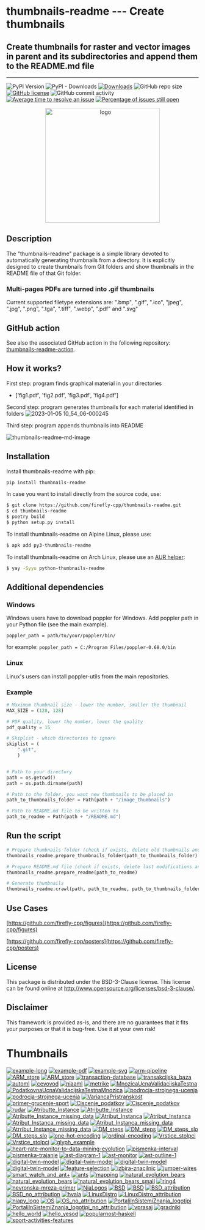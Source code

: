 # thumbnails-readme --- Create thumbnails

## Create thumbnails for raster and vector images in parent and its subdirectories and append them to the README.md file

---
![PyPI Version](https://img.shields.io/pypi/v/thumbnails-readme.svg)
![PyPI - Downloads](https://img.shields.io/pypi/dm/thumbnails-readme.svg)
[![Downloads](https://pepy.tech/badge/thumbnails-readme)](https://pepy.tech/project/thumbnails-readme)
![GitHub repo size](https://img.shields.io/github/repo-size/firefly-cpp/thumbnails-readme?style=flat-square)
[![GitHub license](https://img.shields.io/github/license/firefly-cpp/thumbnails-readme.svg)](https://github.com/firefly-cpp/thumbnails-readme/blob/master/LICENSE)
![GitHub commit activity](https://img.shields.io/github/commit-activity/w/firefly-cpp/thumbnails-readme.svg)
[![Average time to resolve an issue](http://isitmaintained.com/badge/resolution/firefly-cpp/thumbnails-readme.svg)](http://isitmaintained.com/project/firefly-cpp/thumbnails-readme "Average time to resolve an issue")
[![Percentage of issues still open](http://isitmaintained.com/badge/open/firefly-cpp/thumbnails-readme.svg)](http://isitmaintained.com/project/firefly-cpp/thumbnails-readme "Percentage of issues still open")

<p align="center">
  <img alt="logo" width="300" src=".github/images/logo_background.png">
</p>


## Description
The "thumbnails-readme" package is a simple library devoted to automatically generating thumbnails from a directory. It is explicitly designed to create thumbnails from Git folders and show thumbnails in the README file of that Git folder.

### Multi-pages PDFs are turned into .gif thumbnails

Current supported filetype extensions are: ".bmp", ".gif", ".ico", "jpeg", ".jpg", ".png", ".tga", ".tiff", ".webp", ".pdf" and ".svg"

## GitHub action

See also the associated GitHub action in the following repository: [thumbnails-readme-action](https://github.com/KukovecRok/thumbnails-readme-action).

## How it works?

First step: program finds graphical material in your directories
* ['fig1.pdf', 'fig2.pdf', 'fig3.pdf', 'fig4.pdf']

Second step: program generates thumbnails for each material identified in folders
![2023-01-05 10_54_06-000245](https://user-images.githubusercontent.com/33880044/212469322-e4fe49af-404d-40cd-85f8-63fd3eee162d.png)

Third step: program appends thumbnails into README

![thumbnails-readme-md-image](https://user-images.githubusercontent.com/33880044/224533101-11618c49-61b5-4b6a-bccd-5a1164430bca.png)

## Installation
Install thumbnails-readme with pip:

```sh
pip install thumbnails-readme
```

In case you want to install directly from the source code, use:

```sh
$ git clone https://github.com/firefly-cpp/thumbnails-readme.git
$ cd thumbnails-readme
$ poetry build
$ python setup.py install
```

To install thumbnails-readme on Alpine Linux, please use:

```sh
$ apk add py3-thumbnails-readme
```

To install thumbnails-readme on Arch Linux, please use an [AUR helper](https://wiki.archlinux.org/title/AUR_helpers):

```sh
$ yay -Syyu python-thumbnails-readme
```

## Additional dependencies

### Windows
Windows users have to download poppler for Windows. Add poppler
path in your Python file (see the main example).

``` poppler_path = path/to/your/poppler/bin/ ```

for example: ```poppler_path = C:/Program Files/poppler-0.68.0/bin```

### Linux
Linux's users can install poppler-utils from the main repositories.

### Example

``` python
# Maximum thumbnail size - lower the number, smaller the thumbnail
MAX_SIZE = (128, 128)

# PDF quality, lower the number, lower the quality
pdf_quality = 15

# Skiplist - which directories to ignore
skiplist = (
    ".git",
    )


# Path to your directory
path = os.getcwd()
path = os.path.dirname(path)

# Path to the folder, you want new thumbnails to be placed in
path_to_thumbnails_folder = Path(path + "/image_thumbnails")

# Path to README.md file to be written to
path_to_readme = Path(path + "/README.md")
```

## Run the script

``` python
# Prepare thumbnails folder (check if exists, delete old thumbnails and create new ones)
thumbnails_readme.prepare_thumbnails_folder(path_to_thumbnails_folder)

# Prepare README.md file (check if exists, delete last modifications and place newly generated ones)
thumbnails_readme.prepare_readme(path_to_readme)

# Generate thumbnails
thumbnails_readme.crawl(path, path_to_readme, path_to_thumbnails_folder, MAX_SIZE, pdf_quality, skiplist, poppler_path)
```
## Use Cases

[https://github.com/firefly-cpp/figures](https://github.com/firefly-cpp/figures)

[https://github.com/firefly-cpp/posters](https://github.com/firefly-cpp/posters)

## License

This package is distributed under the BSD-3-Clause license. This license can be found online at <http://www.opensource.org/licenses/bsd-3-clause/>.

## Disclaimer

This framework is provided as-is, and there are no guarantees that it fits your purposes or that it is bug-free. Use it at your own risk!

# Thumbnails
[![example-long](/image_thumbnails/pdf_animation_example-long.gif)](tests/example-long.pdf)
[![example-pdf](/image_thumbnails/pdf_example-pdf_thumb.png)](tests/example-pdf.pdf)
[![example-svg](/image_thumbnails/svg_example-svg_thumb.png)](tests/example-svg.svg)
[![arm-pipeline](/image_thumbnails/pdf_arm-pipeline_thumb.png)](tests/figures-main/association-rule-mining/arm-pipeline.pdf)
[![ARM_store](/image_thumbnails/pdf_ARM_store_thumb.png)](tests/figures-main/association-rule-mining/ARM_store.pdf)
[![ARM_store](/image_thumbnails/png_ARM_store_thumb.png)](tests/figures-main/association-rule-mining/ARM_store.png)
[![transaction-database](/image_thumbnails/pdf_transaction-database_thumb.png)](tests/figures-main/association-rule-mining/transaction-database.pdf)
[![transakcijska_baza](/image_thumbnails/pdf_transakcijska_baza_thumb.png)](tests/figures-main/association-rule-mining/transakcijska_baza.pdf)
[![automl](/image_thumbnails/pdf_automl_thumb.png)](tests/figures-main/automl/si/automl.pdf)
[![cevovod](/image_thumbnails/pdf_cevovod_thumb.png)](tests/figures-main/automl/si/cevovod.pdf)
[![niaaml](/image_thumbnails/pdf_niaaml_thumb.png)](tests/figures-main/automl/si/niaaml.pdf)
[![metrike](/image_thumbnails/pdf_metrike_thumb.png)](tests/figures-main/classification/metrike.pdf)
[![MnozicaUcnaValidacijskaTestna](/image_thumbnails/pdf_MnozicaUcnaValidacijskaTestna_thumb.png)](tests/figures-main/classification/MnozicaUcnaValidacijskaTestna.pdf)
[![PodatkovnaUcnaValidacijskaTestnaMnozica](/image_thumbnails/pdf_PodatkovnaUcnaValidacijskaTestnaMnozica_thumb.png)](tests/figures-main/classification/PodatkovnaUcnaValidacijskaTestnaMnozica.pdf)
[![podrocja-strojnega-ucenja](/image_thumbnails/pdf_podrocja-strojnega-ucenja_thumb.png)](tests/figures-main/classification/podrocja-strojnega-ucenja.pdf)
[![podrocja-strojnega-ucenja](/image_thumbnails/png_podrocja-strojnega-ucenja_thumb.png)](tests/figures-main/classification/podrocja-strojnega-ucenja.png)
[![VariancaPristranskost](/image_thumbnails/pdf_VariancaPristranskost_thumb.png)](tests/figures-main/classification/VariancaPristranskost.pdf)
[![primer-grucenje-sport](/image_thumbnails/pdf_primer-grucenje-sport_thumb.png)](tests/figures-main/clustering/primer-grucenje-sport.pdf)
[![Ciscenje_podatkov](/image_thumbnails/pdf_Ciscenje_podatkov_thumb.png)](tests/figures-main/data-cleaning/Ciscenje_podatkov.pdf)
[![Ciscenje_podatkov](/image_thumbnails/png_Ciscenje_podatkov_thumb.png)](tests/figures-main/data-cleaning/Ciscenje_podatkov.png)
[![rudar](/image_thumbnails/png_rudar_thumb.png)](tests/figures-main/data-mining/rudar.png)
[![Atributte_Instance](/image_thumbnails/pdf_Atributte_Instance_thumb.png)](tests/figures-main/data-mining/DM_steps/Atributte_Instance.pdf)
[![Atributte_Instance](/image_thumbnails/png_Atributte_Instance_thumb.png)](tests/figures-main/data-mining/DM_steps/Atributte_Instance.png)
[![Atributte_Instance_missing_data](/image_thumbnails/pdf_Atributte_Instance_missing_data_thumb.png)](tests/figures-main/data-mining/DM_steps/Atributte_Instance_missing_data.pdf)
[![Atribut_Instanca](/image_thumbnails/pdf_Atribut_Instanca_thumb.png)](tests/figures-main/data-mining/DM_steps/Atribut_Instanca.pdf)
[![Atribut_Instanca](/image_thumbnails/png_Atribut_Instanca_thumb.png)](tests/figures-main/data-mining/DM_steps/Atribut_Instanca.png)
[![Atribut_Instanca_missing_data](/image_thumbnails/pdf_Atribut_Instanca_missing_data_thumb.png)](tests/figures-main/data-mining/DM_steps/Atribut_Instanca_missing_data.pdf)
[![Atribut_Instanca_missing_data](/image_thumbnails/png_Atribut_Instanca_missing_data_thumb.png)](tests/figures-main/data-mining/DM_steps/Atribut_Instanca_missing_data.png)
[![Atrribut_Instance_missing_data](/image_thumbnails/png_Atrribut_Instance_missing_data_thumb.png)](tests/figures-main/data-mining/DM_steps/Atrribut_Instance_missing_data.png)
[![DM_steps](/image_thumbnails/pdf_DM_steps_thumb.png)](tests/figures-main/data-mining/DM_steps/DM_steps.pdf)
[![DM_steps](/image_thumbnails/png_DM_steps_thumb.png)](tests/figures-main/data-mining/DM_steps/DM_steps.png)
[![DM_steps_slo](/image_thumbnails/pdf_DM_steps_slo_thumb.png)](tests/figures-main/data-mining/DM_steps/DM_steps_slo.pdf)
[![DM_steps_slo](/image_thumbnails/png_DM_steps_slo_thumb.png)](tests/figures-main/data-mining/DM_steps/DM_steps_slo.png)
[![one-hot-encoding](/image_thumbnails/pdf_one-hot-encoding_thumb.png)](tests/figures-main/data-mining/preprocessing/one-hot-encoding.pdf)
[![ordinal-encoding](/image_thumbnails/pdf_ordinal-encoding_thumb.png)](tests/figures-main/data-mining/preprocessing/ordinal-encoding.pdf)
[![Vrstice_stolpci](/image_thumbnails/pdf_Vrstice_stolpci_thumb.png)](tests/figures-main/data-mining/preprocessing/Vrstice_stolpci.pdf)
[![Vrstice_stolpci](/image_thumbnails/png_Vrstice_stolpci_thumb.png)](tests/figures-main/data-mining/preprocessing/Vrstice_stolpci.png)
[![glyph_example](/image_thumbnails/pdf_glyph_example_thumb.png)](tests/figures-main/data-mining-in-sport/glyph_example.pdf)
[![heart-rate-monitor-to-data-mining-evolution](/image_thumbnails/pdf_heart-rate-monitor-to-data-mining-evolution_thumb.png)](tests/figures-main/data-mining-in-sport/heart-rate-monitor-to-data-mining-evolution.pdf)
[![pismenka-interval](/image_thumbnails/pdf_pismenka-interval_thumb.png)](tests/figures-main/data-mining-in-sport/pismenka-interval.pdf)
[![pismenka-trajanje](/image_thumbnails/pdf_pismenka-trajanje_thumb.png)](tests/figures-main/data-mining-in-sport/pismenka-trajanje.pdf)
[![ast-diagram-1](/image_thumbnails/pdf_ast-diagram-1_thumb.png)](tests/figures-main/digital-twin/artificial-sport-trainer/ast-diagram-1.pdf)
[![ast-monitor](/image_thumbnails/jpg_ast-monitor_thumb.png)](tests/figures-main/digital-twin/artificial-sport-trainer/ast-monitor.JPG)
[![ast-outline-1](/image_thumbnails/pdf_ast-outline-1_thumb.png)](tests/figures-main/digital-twin/artificial-sport-trainer/ast-outline-1.pdf)
[![digital-twin-model](/image_thumbnails/png_digital-twin-model_thumb.png)](tests/figures-main/digital-twin/model-EN/digital-twin-model.png)
[![digital-twin-model](/image_thumbnails/svg_digital-twin-model_thumb.png)](tests/figures-main/digital-twin/model-EN/digital-twin-model.svg)
[![digital-twin-model](/image_thumbnails/png_digital-twin-model_thumb.png)](tests/figures-main/digital-twin/model-SI/digital-twin-model.png)
[![digital-twin-model](/image_thumbnails/svg_digital-twin-model_thumb.png)](tests/figures-main/digital-twin/model-SI/digital-twin-model.svg)
[![feature-selection](/image_thumbnails/pdf_feature-selection_thumb.png)](tests/figures-main/feature-selection/feature-selection.pdf)
[![izbira-znacilnic](/image_thumbnails/pdf_izbira-znacilnic_thumb.png)](tests/figures-main/feature-selection/izbira-znacilnic.pdf)
[![jumper-wires](/image_thumbnails/jpg_jumper-wires_thumb.png)](tests/figures-main/hardware/jumper-wires.JPG)
[![smart_watch_and_ant+](/image_thumbnails/jpg_smart_watch_and_ant+_thumb.png)](tests/figures-main/hardware/smart_watch_and_ant+.jpg)
[![ants](/image_thumbnails/pdf_ants_thumb.png)](tests/figures-main/nature-inspired-algorithms/ants.pdf)
[![mapping](/image_thumbnails/pdf_mapping_thumb.png)](tests/figures-main/nature-inspired-algorithms/mapping.pdf)
[![natural_evolution_bears](/image_thumbnails/pdf_natural_evolution_bears_thumb.png)](tests/figures-main/nature-inspired-algorithms/natural_evolution_bears.pdf)
[![natural_evolution_bears](/image_thumbnails/png_natural_evolution_bears_thumb.png)](tests/figures-main/nature-inspired-algorithms/natural_evolution_bears.png)
[![natural_evolution_bears_small](/image_thumbnails/png_natural_evolution_bears_small_thumb.png)](tests/figures-main/nature-inspired-algorithms/natural_evolution_bears_small.png)
[![ring4](/image_thumbnails/pdf_ring4_thumb.png)](tests/figures-main/nature-inspired-algorithms/ring4.pdf)
[![nevronska-mreza-primer](/image_thumbnails/pdf_nevronska-mreza-primer_thumb.png)](tests/figures-main/neural-network/nevronska-mreza-primer.pdf)
[![NiaLogos](/image_thumbnails/png_NiaLogos_thumb.png)](tests/figures-main/nialogos/NiaLogos.png)
[![BSD](/image_thumbnails/pdf_BSD_thumb.png)](tests/figures-main/other/BSD.pdf)
[![BSD](/image_thumbnails/svg_BSD_thumb.png)](tests/figures-main/other/BSD.svg)
[![BSD_attribution](/image_thumbnails/pdf_BSD_attribution_thumb.png)](tests/figures-main/other/BSD_attribution.pdf)
[![BSD_no_attribution](/image_thumbnails/pdf_BSD_no_attribution_thumb.png)](tests/figures-main/other/BSD_no_attribution.pdf)
[![hvala](/image_thumbnails/pdf_hvala_thumb.png)](tests/figures-main/other/hvala.pdf)
[![LinuxDistro](/image_thumbnails/pdf_LinuxDistro_thumb.png)](tests/figures-main/other/LinuxDistro.pdf)
[![LinuxDistro_attribution](/image_thumbnails/pdf_LinuxDistro_attribution_thumb.png)](tests/figures-main/other/LinuxDistro_attribution.pdf)
[![niapy_logo](/image_thumbnails/png_niapy_logo_thumb.png)](tests/figures-main/other/niapy_logo.png)
[![OS](/image_thumbnails/pdf_OS_thumb.png)](tests/figures-main/other/OS.pdf)
[![OS_no_attribution](/image_thumbnails/pdf_OS_no_attribution_thumb.png)](tests/figures-main/other/OS_no_attribution.pdf)
[![PortaliInSistemiZnanja_logotipi](/image_thumbnails/pdf_PortaliInSistemiZnanja_logotipi_thumb.png)](tests/figures-main/other/PortaliInSistemiZnanja_logotipi.pdf)
[![PortaliInSistemiZnanja_logotipi_no_attribution](/image_thumbnails/pdf_PortaliInSistemiZnanja_logotipi_no_attribution_thumb.png)](tests/figures-main/other/PortaliInSistemiZnanja_logotipi_no_attribution.pdf)
[![vprasaj](/image_thumbnails/pdf_vprasaj_thumb.png)](tests/figures-main/other/vprasaj.pdf)
[![gradniki](/image_thumbnails/png_gradniki_thumb.png)](tests/figures-main/programming/haskell/yesod-framework/gradniki.PNG)
[![hello_world](/image_thumbnails/png_hello_world_thumb.png)](tests/figures-main/programming/haskell/yesod-framework/hello_world.PNG)
[![hello_yesod](/image_thumbnails/png_hello_yesod_thumb.png)](tests/figures-main/programming/haskell/yesod-framework/hello_yesod.PNG)
[![popularnost-haskell](/image_thumbnails/png_popularnost-haskell_thumb.png)](tests/figures-main/programming/haskell/yesod-framework/popularnost-haskell.PNG)
[![sport-activities-features](/image_thumbnails/pdf_sport-activities-features_thumb.png)](tests/figures-main/software-packages/sport-activities-features.pdf)
